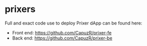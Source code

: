 # prixers

Full and exact code use to deploy Prixer dApp can be found here:

 - Front end: https://github.com/CapuzR/prixer-fe
 - Back end: https://github.com/CapuzR/prixer-be
